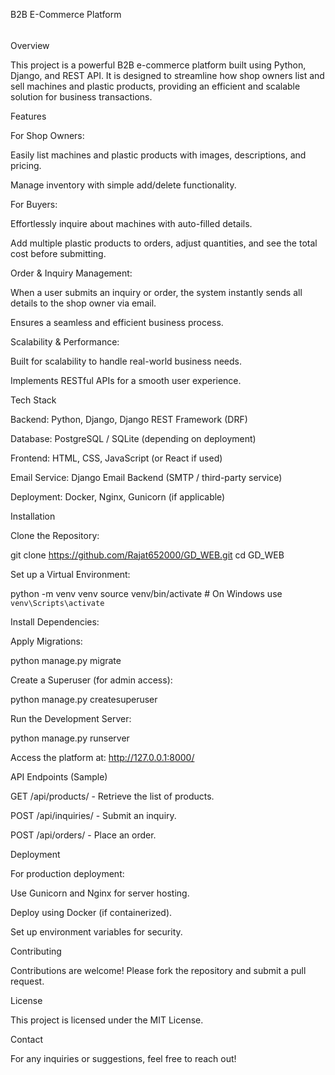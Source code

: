 B2B E-Commerce Platform
######

Overview

This project is a powerful B2B e-commerce platform built using Python, Django, and REST API. It is designed to streamline how shop owners list and sell machines and plastic products, providing an efficient and scalable solution for business transactions.

Features

For Shop Owners:

Easily list machines and plastic products with images, descriptions, and pricing.

Manage inventory with simple add/delete functionality.

For Buyers:

Effortlessly inquire about machines with auto-filled details.

Add multiple plastic products to orders, adjust quantities, and see the total cost before submitting.

Order & Inquiry Management:

When a user submits an inquiry or order, the system instantly sends all details to the shop owner via email.

Ensures a seamless and efficient business process.

Scalability & Performance:

Built for scalability to handle real-world business needs.

Implements RESTful APIs for a smooth user experience.

Tech Stack

Backend: Python, Django, Django REST Framework (DRF)

Database: PostgreSQL / SQLite (depending on deployment)

Frontend: HTML, CSS, JavaScript (or React if used)

Email Service: Django Email Backend (SMTP / third-party service)

Deployment: Docker, Nginx, Gunicorn (if applicable)

Installation

Clone the Repository:

git clone https://github.com/Rajat652000/GD_WEB.git
cd GD_WEB

Set up a Virtual Environment:

python -m venv venv
source venv/bin/activate  # On Windows use `venv\Scripts\activate`

Install Dependencies:

Apply Migrations:

python manage.py migrate

Create a Superuser (for admin access):

python manage.py createsuperuser

Run the Development Server:

python manage.py runserver

Access the platform at: http://127.0.0.1:8000/

API Endpoints (Sample)

GET /api/products/ - Retrieve the list of products.

POST /api/inquiries/ - Submit an inquiry.

POST /api/orders/ - Place an order.

Deployment

For production deployment:

Use Gunicorn and Nginx for server hosting.

Deploy using Docker (if containerized).

Set up environment variables for security.

Contributing

Contributions are welcome! Please fork the repository and submit a pull request.

License

This project is licensed under the MIT License.

Contact

For any inquiries or suggestions, feel free to reach out!